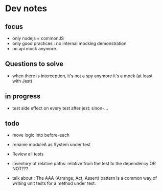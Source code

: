 # Dev notes

## focus

- only nodejs = commonJS
- only good practices : no internal mocking demonstration
- no api mock anymore.

## Questions to solve

- when there is interception, it's not a spy anymore it's a mock (at least with Jest)

## in progress

- test side effect on every test after jest: 
sinon-...



## todo

- move logic into before-each

- rename moduleA as System under test
- Review all tests

- inventory of relative paths: relative from the test to the dependency OR NOT???

- talk about : The AAA (Arrange, Act, Assert) pattern is a common way of writing unit tests for a method under test.


